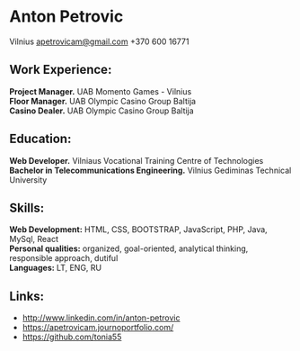 # Anton Petrovic  
Vilnius  apetrovicam@gmail.com  +370 600 16771  
  
## Work Experience:  
**Project Manager.** UAB Momento Games - Vilnius  
**Floor Manager.** UAB Olympic Casino Group Baltija  
**Casino Dealer.** UAB Olympic Casino Group Baltija  
  
## Education:  
**Web Developer.** Vilniaus Vocational Training Centre of Technologies  
**Bachelor in Telecommunications Engineering.** Vilnius Gediminas Technical University  
  
## Skills:  
**Web Development:** HTML, CSS, BOOTSTRAP, JavaScript, PHP, Java, MySql, React  
**Personal qualities:** organized, goal-oriented, analytical thinking, responsible approach, dutiful  
**Languages:** LT, ENG, RU  
  
## Links:  
- http://www.linkedin.com/in/anton-petrovic  
- https://apetrovicam.journoportfolio.com/  
- https://github.com/tonia55  

